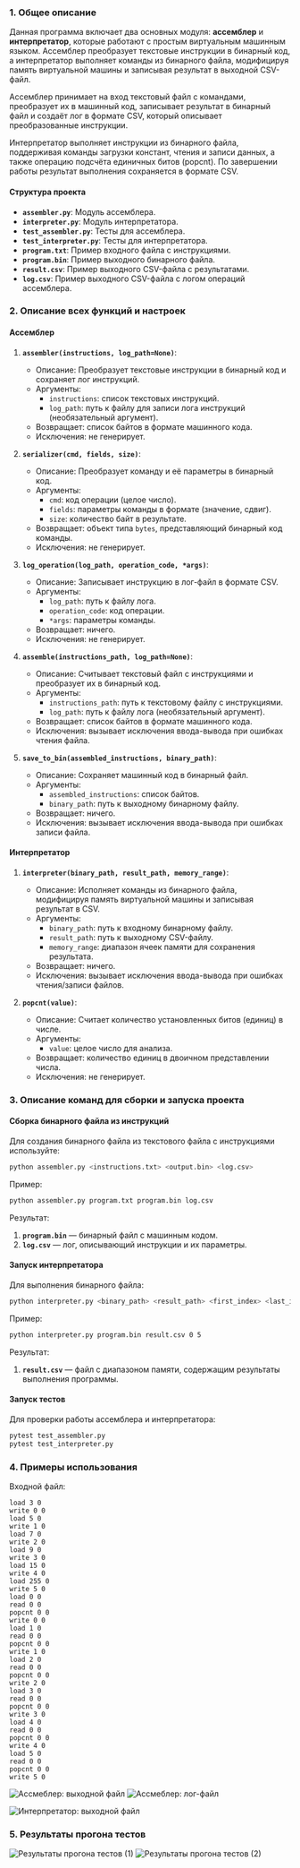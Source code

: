 ### 1. **Общее описание**

Данная программа включает два основных модуля: **ассемблер** и **интерпретатор**, которые работают с простым виртуальным машинным языком. Ассемблер преобразует текстовые инструкции в бинарный код, а интерпретатор выполняет команды из бинарного файла, модифицируя память виртуальной машины и записывая результат в выходной CSV-файл.

Ассемблер принимает на вход текстовый файл с командами, преобразует их в машинный код, записывает результат в бинарный файл и создаёт лог в формате CSV, который описывает преобразованные инструкции. 

Интерпретатор выполняет инструкции из бинарного файла, поддерживая команды загрузки констант, чтения и записи данных, а также операцию подсчёта единичных битов (popcnt). По завершении работы результат выполнения сохраняется в формате CSV.

#### Структура проекта

- **`assembler.py`**: Модуль ассемблера.
- **`interpreter.py`**: Модуль интерпретатора.
- **`test_assembler.py`**: Тесты для ассемблера.
- **`test_interpreter.py`**: Тесты для интерпретатора.
- **`program.txt`**: Пример входного файла с инструкциями.
- **`program.bin`**: Пример выходного бинарного файла. 
- **`result.csv`**: Пример выходного CSV-файла с результатами.
- **`log.csv`**: Пример выходного CSV-файла с логом операций ассемблера.

### 2. **Описание всех функций и настроек**

#### Ассемблер

1. **`assembler(instructions, log_path=None)`**:
   - Описание: Преобразует текстовые инструкции в бинарный код и сохраняет лог инструкций.
   - Аргументы:
     - `instructions`: список текстовых инструкций.
     - `log_path`: путь к файлу для записи лога инструкций (необязательный аргумент).
   - Возвращает: список байтов в формате машинного кода.
   - Исключения: не генерирует.

2. **`serializer(cmd, fields, size)`**:
   - Описание: Преобразует команду и её параметры в бинарный код.
   - Аргументы:
     - `cmd`: код операции (целое число).
     - `fields`: параметры команды в формате (значение, сдвиг).
     - `size`: количество байт в результате.
   - Возвращает: объект типа `bytes`, представляющий бинарный код команды.
   - Исключения: не генерирует.

3. **`log_operation(log_path, operation_code, *args)`**:
   - Описание: Записывает инструкцию в лог-файл в формате CSV.
   - Аргументы:
     - `log_path`: путь к файлу лога.
     - `operation_code`: код операции.
     - `*args`: параметры команды.
   - Возвращает: ничего.
   - Исключения: не генерирует.

4. **`assemble(instructions_path, log_path=None)`**:
   - Описание: Считывает текстовый файл с инструкциями и преобразует их в бинарный код.
   - Аргументы:
     - `instructions_path`: путь к текстовому файлу с инструкциями.
     - `log_path`: путь к файлу лога (необязательный аргумент).
   - Возвращает: список байтов в формате машинного кода.
   - Исключения: вызывает исключения ввода-вывода при ошибках чтения файла.

5. **`save_to_bin(assembled_instructions, binary_path)`**:
   - Описание: Сохраняет машинный код в бинарный файл.
   - Аргументы:
     - `assembled_instructions`: список байтов.
     - `binary_path`: путь к выходному бинарному файлу.
   - Возвращает: ничего.
   - Исключения: вызывает исключения ввода-вывода при ошибках записи файла.

#### Интерпретатор

1. **`interpreter(binary_path, result_path, memory_range)`**:
   - Описание: Исполняет команды из бинарного файла, модифицируя память виртуальной машины и записывая результат в CSV.
   - Аргументы:
     - `binary_path`: путь к входному бинарному файлу.
     - `result_path`: путь к выходному CSV-файлу.
     - `memory_range`: диапазон ячеек памяти для сохранения результата.
   - Возвращает: ничего.
   - Исключения: вызывает исключения ввода-вывода при ошибках чтения/записи файлов.

2. **`popcnt(value)`**:
   - Описание: Считает количество установленных битов (единиц) в числе.
   - Аргументы:
     - `value`: целое число для анализа.
   - Возвращает: количество единиц в двоичном представлении числа.
   - Исключения: не генерирует.

### 3. **Описание команд для сборки и запуска проекта**

#### Сборка бинарного файла из инструкций

Для создания бинарного файла из текстового файла с инструкциями используйте:
```bash
python assembler.py <instructions.txt> <output.bin> <log.csv>
```
Пример:
```bash
python assembler.py program.txt program.bin log.csv
```

Результат:
1. **`program.bin`** — бинарный файл с машинным кодом.
2. **`log.csv`** — лог, описывающий инструкции и их параметры.

#### Запуск интерпретатора

Для выполнения бинарного файла:
```bash
python interpreter.py <binary_path> <result_path> <first_index> <last_index>
```
Пример:
```bash
python interpreter.py program.bin result.csv 0 5
```

Результат:
1. **`result.csv`** — файл с диапазоном памяти, содержащим результаты выполнения программы.

#### Запуск тестов

Для проверки работы ассемблера и интерпретатора:
```bash
pytest test_assembler.py
pytest test_interpreter.py
```

### 4. **Примеры использования**
Входной файл:
```
load 3 0
write 0 0
load 5 0 
write 1 0 
load 7 0
write 2 0 
load 9 0 
write 3 0 
load 15 0
write 4 0
load 255 0
write 5 0
load 0 0
read 0 0
popcnt 0 0
write 0 0
load 1 0
read 0 0
popcnt 0 0
write 1 0
load 2 0
read 0 0
popcnt 0 0
write 2 0
load 3 0
read 0 0
popcnt 0 0
write 3 0
load 4 0
read 0 0
popcnt 0 0
write 4 0
load 5 0
read 0 0
popcnt 0 0
write 5 0
```
![Ассмеблер: выходной файл](./img/C-M_hw4_1.png)
![Ассмеблер: лог-файл](./img/C-M_hw4_2.png)
<br>

![Интерпретатор: выходной файл](./img/C-M_hw4_3.png)

### 5. **Результаты прогона тестов**
![Результаты прогона тестов (1)](./img/C-M_hw4_4.png)
![Результаты прогона тестов (2)](./img/C-M_hw4_5.png)
